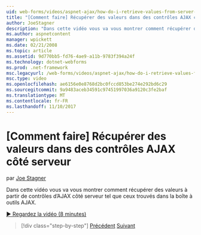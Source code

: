 ```yaml
---
uid: web-forms/videos/aspnet-ajax/how-do-i-retrieve-values-from-server-side-ajax-controls
title: "[Comment faire] Récupérer des valeurs dans des contrôles AJAX côté serveur | Documents Microsoft"
author: JoeStagner
description: "Dans cette vidéo vous va vous montrer comment récupérer des valeurs à partir de contrôles d’AJAX côté serveur tel que ceux trouvés dans la boîte à outils AJAX."
ms.author: aspnetcontent
manager: wpickett
ms.date: 02/21/2008
ms.topic: article
ms.assetid: 9d770bb5-fd76-4ae9-a11b-9783f394a24f
ms.technology: dotnet-webforms
ms.prod: .net-framework
msc.legacyurl: /web-forms/videos/aspnet-ajax/how-do-i-retrieve-values-from-server-side-ajax-controls
msc.type: video
ms.openlocfilehash: ae6156e0e8768d2bc0fccd853be274e292bd6c29
ms.sourcegitcommit: 9a9483aceb34591c97451997036a9120c3fe2baf
ms.translationtype: MT
ms.contentlocale: fr-FR
ms.lasthandoff: 11/10/2017
---
```

<a name="how-do-i-retrieve-values-from-server-side-ajax-controls"></a>[Comment faire] Récupérer des valeurs dans des contrôles AJAX côté serveur
====================
par [Joe Stagner](https://github.com/JoeStagner)

Dans cette vidéo vous va vous montrer comment récupérer des valeurs à partir de contrôles d’AJAX côté serveur tel que ceux trouvés dans la boîte à outils AJAX.

[&#9654; Regardez la vidéo (8 minutes)](https://channel9.msdn.com/Blogs/ASP-NET-Site-Videos/how-do-i-retrieve-values-from-server-side-ajax-controls)

>[!div class="step-by-step"]
[Précédent](how-do-i-associate-ajax-client-behavior-with-an-aspnet-server-control.md)
[Suivant](two-simple-techniques-for-triggering-updates-to-update-panels.md)
